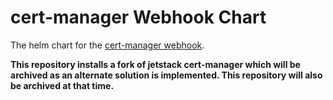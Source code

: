 [comment]: # ( Copyright Contributors to the Open Cluster Management project )

# cert-manager Webhook Chart
The helm chart for the [cert-manager webhook](https://github.com/open-cluster-management/cert-manager).

**This repository installs a fork of jetstack cert-manager which will be archived as an alternate solution is
implemented.  This repository will also be archived at that time.**
